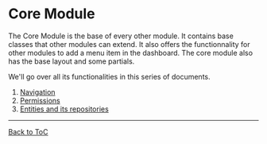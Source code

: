 # Core Module

The Core Module is the base of every other module. It contains base classes that other modules can extend. It also offers the functionnality for other modules to add a menu item in the dashboard. The core module also has the base layout and some partials.

We'll go over all its functionalities in this series of documents.

1. [Navigation](/Navigation.md)
2. [Permissions](/Permissions.md)
3. [Entities and its repositories]()


***

[Back to ToC](../readme.md)